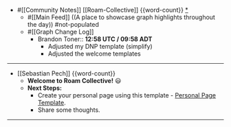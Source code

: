 - #[[Community Notes]] [[Roam-Collective]] {{word-count}} [*]([[rc]])
    - #[[Main Feed]] ((A place to showcase graph highlights throughout the day)) #not-populated 
    - #[[Graph Change Log]]
        - Brandon Toner:: __12:58 UTC / 09:58 ADT__ 
            - Adjusted my DNP template (simplify)
            - Adjusted the welcome templates
- ---
- [[Sebastian Pech]] {{word-count}}
    - **Welcome to Roam Collective!** 😃 
    - **Next Steps:**
        - Create your personal page using this template - [Personal Page Template](((8BBipopP5))).
        - Share some thoughts.
- ---
